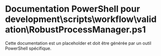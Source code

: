 # Documentation PowerShell pour development\scripts\workflow\validation\RobustProcessManager.ps1

Cette documentation est un placeholder et doit être générée par un outil PowerShell spécifique.
